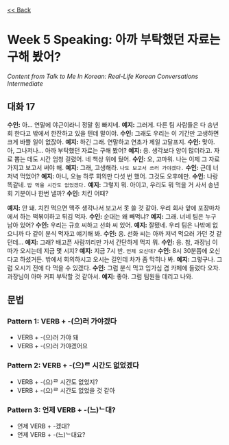 [<< Back](index.md)

# Week 5 Speaking: 아까 부탁했던 자료는 구해 봤어?
*Content from Talk to Me In Korean: Real-Life Korean Conversations Intermediate*

## 대화 17
**수인:** 아... 연말에 야근이라니 정말 힘 빠지네.
**예지:** 그러게. 다른 팀 사람들은 다 송년회 한다고 밖에서 한잔하고 있을 텐데 말이야.
**수인:** 그래도 우리는 이 기간만 고생하면 크게 바쁠 일이 없잖아.
**예지:** 하긴 그래. 연말하고 연초가 제일 고달프지.
**수인:** 맞아. 아, 그나저나... 아까 부탁했던 자료는 구해 봤어?
**예지:** 응. 생각보다 양이 많더라고. 자료 뽑는 데도 시간 엄청 걸렸어. 네 책상 위에 뒀어.
**수인:** 오, 고마워. 나는 이제 그 자료 가지고 보고서 써야 해.
**예지:** 그래, 고생해라. `나도 보고서 쓰러 가야겠다.`
**수인:** 근데 너 저녁 먹었어?
**예지:** 아니, 오늘 하루 회의만 다섯 번 했어. 그것도 오후에만.
**수인:** 나랑 똑같네. `밥 먹을 시간도 없었겠다.`
**예지:** 그렇지 뭐. 아이고, 우리도 뭐 먹을 거 사서 송년회 기분이나 한번 낼까?
**수인:** 치킨 어때?

**예지:** 안 돼. 치킨 먹으면 맥주 생각나서 보고서 못 쓸 것 같아. 우리 회사 앞에 포장마차에서 하는 떡볶이하고 튀김 먹자.
**수인:** 순대는 왜 빼먹냐?
**예지:** 그래. 너네 팀은 누구 남아 있어?
**수인:** 우리는 규호 씨하고 선화 씨 있어.
**예지:** 잘됐네. 우리 팀은 나밖에 없으니까 다 같이 분식 먹자고 얘기해 봐.
**수인:** 응. 선화 씨는 아까 저녁 먹으러 가던 것 같던데...
**예지:** 그래? 배고픈 사람끼리만 가서 간단하게 먹지 뭐.
**수인:** 응. 참, 과장님 이따가 오시는데 지금 몇 시지?
**예지:** 지금 7시 반. `언제 오신대?`
**수인:** 8시 30분쯤에 오신다고 하셨거든. 밖에서 회의하시고 오시는 길인데 차가 좀 막히나 봐.
**예지:** 그렇구나. 그럼 오시기 전에 다 먹을 수 있겠다.
**수인:** 그럼 분식 먹고 입가심 겸 카페에 들렀다 오자. 과장님이 아마 커피 부탁할 것 같아서.
**예지:** 좋아. 그럼 팀원들 데리고 나와.


## 문법
### Pattern 1: VERB + -(으)러 가야겠다
- VERB + -(으)러 가야 돼
- VERB + -(으)러 가야겠어요

### Pattern 2: VERB + -(으)ᄅ 시간도 없었겠다
- VERB + -(으)ᄅ 시간도 없었지?
- VERB + -(으)ᄅ 시간도 없었을 것 같아

### Pattern 3: 언제 VERB + -(느)ᄂ대?
- 언제 VERB + -겠대?
- 언제 VERB + -(느)ᄂ대요?
